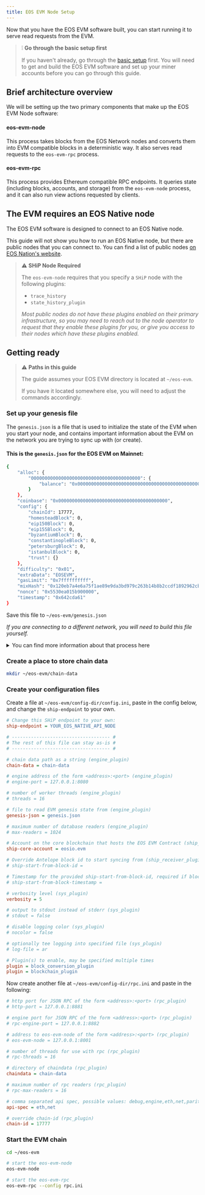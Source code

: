 ```yaml
---
title: EOS EVM Node Setup
---
```


Now that you have the EOS EVM software built, you can start running it to serve read requests from the EVM.

> ❕ **Go through the basic setup first**
>
> If you haven't already, go through the [basic setup](./10_basic-setup.md) first. You will need to get and build the
> EOS EVM software and set up your miner accounts before you can go through this guide.

## Brief architecture overview

We will be setting up the two primary components that make up the  EOS EVM Node software:
#### eos-evm-node
This process takes blocks from the EOS Network nodes and converts them into EVM compatible blocks in a deterministic way.
It also serves read requests to the `eos-evm-rpc` process.

#### eos-evm-rpc
This process provides Ethereum compatible RPC endpoints. It queries state (including blocks, 
accounts, and storage) from the `eos-evm-node` process, and it can also run view actions requested by clients.

## The EVM requires an EOS Native node

The EOS EVM software is designed to connect to an EOS Native node.

This guide will not show you how to run an EOS Native node, but there are public nodes that you can connect to. 
You can find a list of public nodes [on EOS Nation's website](https://validate.eosnation.io/eos/reports/endpoints.html).


> ⚠ **SHiP Node Required**
>
> The `eos-evm-node` requires that you specify a `SHiP` node with the following plugins:
> - `trace_history`
> - `state_history_plugin`
> 
> _Most public nodes do not have these plugins enabled on their primary infrastructure, so you may need
> to reach out to the node operator to request that they enable these plugins for you, or give you access to their 
> nodes which have these plugins enabled._


## Getting ready

> ⚠ **Paths in this guide** 
> 
> The guide assumes your EOS EVM directory is located at `~/eos-evm`.
> 
> If you have it located somewhere else, you will need to adjust the commands accordingly.

### Set up your genesis file

The `genesis.json` is a file that is used to initialize the state of the EVM when you start your node, and contains important information about the
EVM on the network you are trying to sync up with (or create). 

#### This is the `genesis.json` for the EOS EVM on Mainnet:
```bash
{
    "alloc": {
        "0000000000000000000000000000000000000000": {
            "balance": "0x0000000000000000000000000000000000000000000000000000000000000000" 
        }
    },
    "coinbase": "0x0000000000000000000000000000000000000000",
    "config": {
        "chainId": 17777,
        "homesteadBlock": 0,
        "eip150Block": 0,
        "eip155Block": 0,
        "byzantiumBlock": 0,
        "constantinopleBlock": 0,
        "petersburgBlock": 0,
        "istanbulBlock": 0,
        "trust": {}
    },
    "difficulty": "0x01",
    "extraData": "EOSEVM",
    "gasLimit": "0x7ffffffffff",
    "mixHash": "0x120eb7a4e6a75f1ae89e9da3bd979c263b14b8b2ccdf1892962cbad6bc650c93",
    "nonce": "0x5530ea015b900000",
    "timestamp": "0x642cda61"
}
```

Save this file to `~/eos-evm/genesis.json`

_If you are connecting to a different network, you will need to build this file yourself._
<details>
    <summary>You can find more information about that process here</summary>

check the current config table:
```
./cleos -u <API_URL> get table eosio.evm eosio.evm config
{
  "rows": [{
      "version": 0,
      "chainid": 15555,
      "genesis_time": "2022-11-18T07:58:34",
      "ingress_bridge_fee": "0.0100 EOS",
      "gas_price": "150000000000",
      "miner_cut": 10000,
      "status": 0
    }
  ],
  "more": false,
  "next_key": ""
}
```

take the above example, we need to find out the block number `x` (`2022-11-18T07:58:34` in our case).
Once we have decided the starting block number `x`, the next step is to build up the correct genesis for the virtual Ethereum chain.

Block 2:

```json
{
  "timestamp": "2022-11-18T07:58:34.000",
  "producer": "eosio",
  "confirmed": 0,
  "previous": "0000000177f4004274497e5d085281578f907ebaa10f00d94b9aa3a9f39e3393",
  "transaction_mroot": "0000000000000000000000000000000000000000000000000000000000000000",
  "action_mroot": "e8fd9bd7b16564c9133c1da207a557554b0f74cb96034c3ed43af295d20d9d13",
  "schedule_version": 0,
  "new_producers": null,
  "producer_signature": "SIG_K1_K6MSRQA3aJ9nRWMGG9vLMJWgvDGPvUNq3QWKkNCPmvTCGMg6vsoHeyFL384t8dMDhSA46YS5vqtvTGF8hezcBRpypWk1eX",
  "transactions": [],
  "id": "000000026d392f1bfeddb000555bcb03ca6e31a54c0cf9edc23cede42bda17e6",
  "block_num": 2,
  "ref_block_prefix": 11591166
}
```

Using the following JavaScript to get the time difference in second between `1970-01-01` and `2022-11-18T07:58:34.000` in hex form:

```javascript
console.log('0x'+(new Date("2022-11-18T07:58:34.000").getTime()/1000|0).toString(16))
// or using python
python3 -c 'from datetime import datetime; print(hex(int((datetime.strptime("2022-11-18T07:58:34.000","%Y-%m-%dT%H:%M:%S.%f")-datetime(1970,1,1)).total_seconds())))'
```

Result:

```txt
0x63773b2a
```

This determines the value of the "timestamp" field in EVM genesis.

Set the `mixHash` field to be "0x + <starting block id>", e.g.  "0x000000026d392f1bfeddb000555bcb03ca6e31a54c0cf9edc23cede42bda17e6"

Set the `nonce` field to be the hex encoding of the value of the EOS account name of the EVM contract. 
If the `eosio.evm` account name is used, then set the nonce to `0x56e4adc95b92b720`. 
This is re-purposed to be the block time (in mill-second) of the EVM chain.

Final EVM genesis example:

```json
{
        "alloc": {
            "0x0000000000000000000000000000000000000000": {
                "balance": "0x0000000000000000000000000000000000000000000000000000000000000000"
            }
        },
        "coinbase": "0x0000000000000000000000000000000000000000",
        "config": {
            "chainId": 15556,
            "homesteadBlock": 0,
            "eip150Block": 0,
            "eip155Block": 0,
            "byzantiumBlock": 0,
            "constantinopleBlock": 0,
            "petersburgBlock": 0,
            "istanbulBlock": 0,
            "trust": {}
        },
        "difficulty": "0x01",
        "extraData": "EOSEVM",
        "gasLimit": "0x7ffffffffff",
        "mixHash": "0x000000026d392f1bfeddb000555bcb03ca6e31a54c0cf9edc23cede42bda17e6",
        "nonce": "0x56e4adc95b92b720",
        "timestamp": "0x63773b2a"
    }

```
</details>


### Create a place to store chain data

```bash
mkdir ~/eos-evm/chain-data
```

### Create your configuration files


Create a file at `~/eos-evm/config-dir/config.ini`, paste in the config below, and change the `ship-endpoint` to your own.

```ini
# Change this SHiP endpoint to your own:
ship-endpoint = YOUR_EOS_NATIVE_API_NODE

# ------------------------------------ #
# The rest of this file can stay as-is #
# ------------------------------------ #

# chain data path as a string (engine_plugin)
chain-data = chain-data

# engine address of the form <address>:<port> (engine_plugin)
# engine-port = 127.0.0.1:8080

# number of worker threads (engine_plugin)
# threads = 16

# file to read EVM genesis state from (engine_plugin)
genesis-json = genesis.json

# maximum number of database readers (engine_plugin)
# max-readers = 1024

# Account on the core blockchain that hosts the EOS EVM Contract (ship_receiver_plugin)
ship-core-account = eosio.evm

# Override Antelope block id to start syncing from (ship_receiver_plugin)
# ship-start-from-block-id = 

# Timestamp for the provided ship-start-from-block-id, required if block-id provided (ship_receiver_plugin)
# ship-start-from-block-timestamp = 

# verbosity level (sys_plugin)
verbosity = 5

# output to stdout instead of stderr (sys_plugin)
# stdout = false

# disable logging color (sys_plugin)
# nocolor = false

# optionally tee logging into specified file (sys_plugin)
# log-file = ar

# Plugin(s) to enable, may be specified multiple times
plugin = block_conversion_plugin
plugin = blockchain_plugin
```

Now create another file at `~/eos-evm/config-dir/rpc.ini` and paste in the following:
    
```ini
# http port for JSON RPC of the form <address>:<port> (rpc_plugin)
# http-port = 127.0.0.1:8881

# engine port for JSON RPC of the form <address>:<port> (rpc_plugin)
# rpc-engine-port = 127.0.0.1:8882

# address to eos-evm-node of the form <address>:<port> (rpc_plugin)
# eos-evm-node = 127.0.0.1:8001

# number of threads for use with rpc (rpc_plugin)
# rpc-threads = 16

# directory of chaindata (rpc_plugin)
chaindata = chain-data

# maximum number of rpc readers (rpc_plugin)
# rpc-max-readers = 16

# comma separated api spec, possible values: debug,engine,eth,net,parity,erigon,txpool,trace,web3 (rpc_plugin)
api-spec = eth,net

# override chain-id (rpc_plugin)
chain-id = 17777
```

### Start the EVM chain

```bash
cd ~/eos-evm

# start the eos-evm-node
eos-evm-node 

# start the eos-evm-rpc
eos-evm-rpc --config rpc.ini
```











